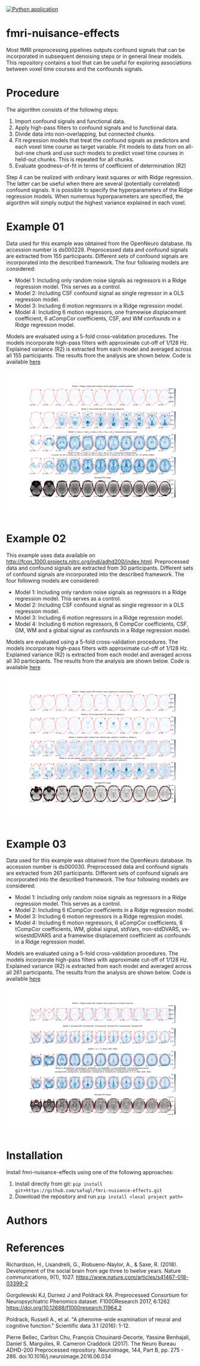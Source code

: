 [![Python application](https://github.com/safugl/fmri-nuisance-effects/actions/workflows/python-app.yml/badge.svg)](https://github.com/safugl/fmri-nuisance-effects/actions/workflows/python-app.yml)

# fmri-nuisance-effects
Most fMRI preprocessing pipelines outputs confound signals 
that can be incorporated in subsequent denoising steps or in general linear
models. This repository contains a tool that can be useful for exploring associations between voxel time courses and the confounds signals.

#  Procedure
The algorithm consists of the following steps:

1. Import confound signals and functional data.
2. Apply high-pass filters to confound signals and to functional data.
3. Divide data into non-overlapping, but connected chunks.
4. Fit regression models that treat the confound signals as predictors and each voxel time course as target variable. Fit models to data from on all-but-one chunk and use such models to predict voxel time courses in held-out chunks. This is repeated for all chunks.
5. Evaluate goodness-of-fit in terms of coefficient of determination (R2)

Step 4 can be realized with ordinary least squares or with Ridge regression. The latter can be useful when there are several (potentially correlated) confound signals. It is possible to specify the hyperparameters of the Ridge regression models. When numerous hyperparameters are specified, the algorithm will simply output the highest variance explained in each voxel. 


# Example 01
Data used for this example was obtained from the OpenNeuro database. Its accession number is ds000228.
Preprocessed data and confound signals are extracted from 155 participants. Different sets of 
confound signals are incorporated into the described framework. The four following models are considered:

* Model 1: Including only random noise signals as regressors in a Ridge regression model. This serves as a control.
* Model 2: Including CSF confound signal as single regressor in a OLS regression model.
* Model 3: Including 6 motion regressors in a Ridge regression model.
* Model 4: Including 6 motion regressors, one framewise displacement coefficient, 6 aCompCor coefficients, CSF, and WM confounds in a Ridge regression model.

Models are evaluated using a 5-fold cross-validation procedures. The models incorporate high-pass filters
with approximate cut-off of 1/128 Hz. Explained variance (R2) is extracted from each model and averaged
across all 155 participants. The results from the analysis are shown below. Code is available [here](./examples/example01.py)

<img title="example01" alt="example_results02" src="./examples/example01.png">

# Example 02
This example uses data available on http://fcon_1000.projects.nitrc.org/indi/adhd200/index.html.
Preprocessed data and confound signals are extracted from 30 participants. Different sets of 
confound signals are incorporated into the described framework. The four following models are considered:

* Model 1: Including only random noise signals as regressors in a Ridge regression model. This serves as a control.
* Model 2: Including CSF confound signal as single regressor in a OLS regression model.
* Model 3: Including 6 motion regressors in a Ridge regression model.
* Model 4: Including 6 motion regressors, 6 CompCor coefficients, CSF, GM, WM and a global signal as confounds in a Ridge regression model.

Models are evaluated using a 5-fold cross-validation procedures. The models incorporate high-pass filters
with approximate cut-off of 1/128 Hz. Explained variance (R2) is extracted from each model and averaged
across all 30 participants. The results from the analysis are shown below. Code is available [here](./examples/example02.py)

<img title="example02" alt="example_results02" src="./examples/example02.png">

# Example 03
Data used for this example was obtained from the OpenNeuro database. Its accession number is ds000030. Preprocessed data and confound signals are extracted from 261 participants. Different sets of confound signals are incorporated into the described framework. The four following models are considered:

* Model 1: Including only random noise signals as regressors in a Ridge regression model. This serves as a control.
* Model 2: Including 6 tCompCor coefficients in a Ridge regression model.
* Model 3: Including 6 motion regressors in a Ridge regression model.
* Model 4: Including 6 motion regressors, 6 aCompCor coefficients, 6 tCompCor coefficients, WM, global signal, stdVars, non-stdDVARS, vx-wisestdDVARS and a framewise displacement coefficient as confounds in a Ridge regression model.

Models are evaluated using a 5-fold cross-validation procedures. The models incorporate high-pass filters
with approximate cut-off of 1/128 Hz. Explained variance (R2) is extracted from each model and averaged
across all 261 participants. The results from the analysis are shown below. Code is available [here](./examples/example03.py)

<img title="example03" alt="example_results03" src="./examples/example03.png">

# Installation
Install fmri-nuisance-effects using one of the following approaches:

1. Install directly from git: `pip install git+https://github.com/safugl/fmri-nuisance-effects.git`
2. Download the repository and run `pip install <local project path>`

# Authors

# References
Richardson, H., Lisandrelli, G., Riobueno-Naylor, A., & Saxe, R. (2018). Development of the social brain from age three to twelve years. Nature communications, 9(1), 1027. https://www.nature.com/articles/s41467-018-03399-2

Gorgolewski KJ, Durnez J and Poldrack RA. Preprocessed Consortium for Neuropsychiatric Phenomics dataset. F1000Research 2017, 6:1262
https://doi.org/10.12688/f1000research.11964.2

Poldrack, Russell A., et al. "A phenome-wide examination of neural and cognitive function." Scientific data 3.1 (2016): 1-12.

Pierre Bellec, Carlton Chu, François Chouinard-Decorte, Yassine Benhajali, Daniel S. Margulies, R. Cameron Craddock (2017). The Neuro Bureau ADHD-200 Preprocessed repository. NeuroImage, 144, Part B, pp. 275 - 286. doi:10.1016/j.neuroimage.2016.06.034

